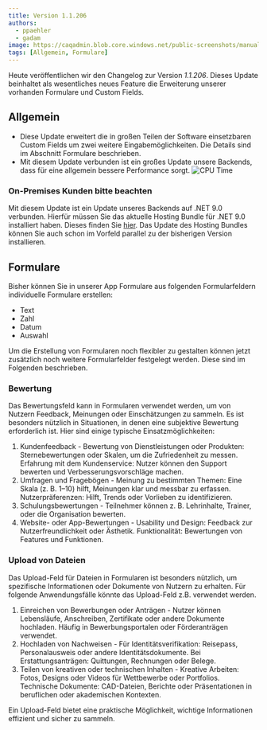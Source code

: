 ```yaml
---
title: Version 1.1.206
authors:
  - ppaehler
  - gadam
image: https://caqadmin.blob.core.windows.net/public-screenshots/manual-screenshots/ratingForm-santa.png
tags: [Allgemein, Formulare]
---
```


Heute veröffentlichen wir den Changelog zur Version _1.1.206_. Dieses Update beinhaltet als wesentliches neues Feature die Erweiterung unserer vorhanden Formulare und Custom Fields.

<!--truncate-->

## Allgemein

- Diese Update erweitert die in großen Teilen der Software einsetzbaren Custom Fields um zwei weitere Eingabemöglichkeiten. Die Details sind im Abschnitt Formulare beschrieben.
- Mit diesem Update verbunden ist ein großes Update unsere Backends, dass für eine allgemein bessere Performance sorgt.
  ![CPU Time](https://caqadmin.blob.core.windows.net/public-screenshots/manual-screenshots/2024-11-22-ae6cb-image.png)

### On-Premises Kunden bitte beachten

Mit diesem Update ist ein Update unseres Backends auf .NET 9.0 verbunden. Hierfür müssen Sie das aktuelle Hosting Bundle für .NET 9.0 installiert haben.
Dieses finden Sie [hier](https://dotnet.microsoft.com/en-us/download/dotnet/9.0). Das Update des Hosting Bundles können Sie auch schon im Vorfeld parallel zu der bisherigen Version installieren.

## Formulare

Bisher können Sie in unserer App Formulare aus folgenden Formularfeldern individuelle Formulare erstellen:

- Text
- Zahl
- Datum
- Auswahl

Um die Erstellung von Formularen noch flexibler zu gestalten können jetzt zusätzlich noch weitere Formularfelder festgelegt werden. Diese sind im Folgenden beschrieben.

### Bewertung

Das Bewertungsfeld kann in Formularen verwendet werden, um von Nutzern Feedback, Meinungen oder Einschätzungen zu sammeln.
Es ist besonders nützlich in Situationen, in denen eine subjektive Bewertung erforderlich ist. Hier sind einige typische Einsatzmöglichkeiten:

1. Kundenfeedback - Bewertung von Dienstleistungen oder Produkten: Sternebewertungen oder Skalen, um die Zufriedenheit zu messen.
   Erfahrung mit dem Kundenservice: Nutzer können den Support bewerten und Verbesserungsvorschläge machen.
2. Umfragen und Fragebögen - Meinung zu bestimmten Themen: Eine Skala (z. B. 1–10) hilft, Meinungen klar und messbar zu erfassen.
   Nutzerpräferenzen: Hilft, Trends oder Vorlieben zu identifizieren.
3. Schulungsbewertungen - Teilnehmer können z. B. Lehrinhalte, Trainer, oder die Organisation bewerten.
4. Website- oder App-Bewertungen - Usability und Design: Feedback zur Nutzerfreundlichkeit oder Ästhetik.
   Funktionalität: Bewertungen von Features und Funktionen.

### Upload von Dateien

Das Upload-Feld für Dateien in Formularen ist besonders nützlich, um spezifische Informationen oder Dokumente von Nutzern zu erhalten.
Für folgende Anwendungsfälle könnte das Upload-Feld z.B. verwendet werden.

1. Einreichen von Bewerbungen oder Anträgen - Nutzer können Lebensläufe, Anschreiben, Zertifikate oder andere Dokumente hochladen.
   Häufig in Bewerbungsportalen oder Förderanträgen verwendet.
2. Hochladen von Nachweisen - Für Identitätsverifikation: Reisepass, Personalausweis oder andere Identitätsdokumente.
   Bei Erstattungsanträgen: Quittungen, Rechnungen oder Belege.
3. Teilen von kreativen oder technischen Inhalten - Kreative Arbeiten: Fotos, Designs oder Videos für Wettbewerbe oder Portfolios.
   Technische Dokumente: CAD-Dateien, Berichte oder Präsentationen in beruflichen oder akademischen Kontexten.

Ein Upload-Feld bietet eine praktische Möglichkeit, wichtige Informationen effizient und sicher zu sammeln.
